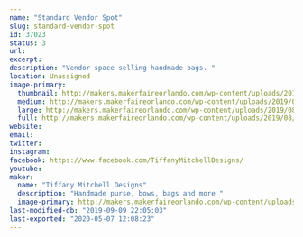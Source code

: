 ```yaml
---
name: "Standard Vendor Spot"
slug: standard-vendor-spot
id: 37023
status: 3
url: 
excerpt:
description: "Vendor space selling handmade bags. "
location: Unassigned
image-primary:
  thumbnail: http://makers.makerfaireorlando.com/wp-content/uploads/2019/08/E68260C3-407A-4E7A-9AE1-7D151FA73591-150x150.jpeg
  medium: http://makers.makerfaireorlando.com/wp-content/uploads/2019/08/E68260C3-407A-4E7A-9AE1-7D151FA73591-225x300.jpeg
  large: http://makers.makerfaireorlando.com/wp-content/uploads/2019/08/E68260C3-407A-4E7A-9AE1-7D151FA73591-768x1024.jpeg
  full: http://makers.makerfaireorlando.com/wp-content/uploads/2019/08/E68260C3-407A-4E7A-9AE1-7D151FA73591.jpeg
website: 
email: 
twitter: 
instagram: 
facebook: https://www.facebook.com/TiffanyMitchellDesigns/
youtube: 
maker:
  name: "Tiffany Mitchell Designs"
  description: "Handmade purse, bows, bags and more "
  image-primary: http://makers.makerfaireorlando.com/wp-content/uploads/2019/08/C0253EC1-7296-4E87-BB22-ECE8381D038A-1024x600.png
last-modified-db: "2019-09-09 22:05:03"
last-exported: "2020-05-07 12:08:23"
---
```

